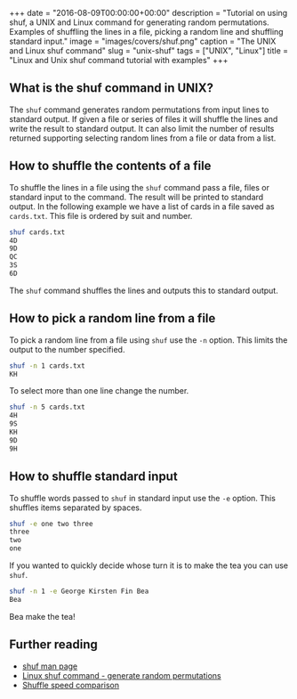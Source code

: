 +++
date = "2016-08-09T00:00:00+00:00"
description = "Tutorial on using shuf, a UNIX and Linux command for generating random permutations. Examples of shuffling the lines in a file, picking a random line and shuffling standard input."
image = "images/covers/shuf.png"
caption = "The UNIX and Linux shuf command"
slug = "unix-shuf"
tags = ["UNIX", "Linux"]
title = "Linux and Unix shuf command tutorial with examples"
+++

## What is the shuf command in UNIX?

The `shuf` command generates random permutations from input lines to standard
output. If given a file or series of files it will shuffle the lines and write
the result to standard output. It can also limit the number of results returned
supporting selecting random lines from a file or data from a list.

## How to shuffle the contents of a file

To shuffle the lines in a file using the `shuf` command pass a file, files or
standard input to the command. The result will be printed to standard output. In
the following example we have a list of cards in a file saved as `cards.txt`.
This file is ordered by suit and number.

```sh
shuf cards.txt
4D
9D
QC
3S
6D
```

The `shuf` command shuffles the lines and outputs this to standard output.

## How to pick a random line from a file

To pick a random line from a file using `shuf` use the `-n` option. This limits
the output to the number specified.

```sh
shuf -n 1 cards.txt
KH
```

To select more than one line change the number.

```sh
shuf -n 5 cards.txt
4H
9S
KH
9D
9H
```

## How to shuffle standard input

To shuffle words passed to `shuf` in standard input use the `-e` option. This
shuffles items separated by spaces.

```sh
shuf -e one two three
three
two
one
```

If you wanted to quickly decide whose turn it is to make the tea you can use
`shuf`.

```sh
shuf -n 1 -e George Kirsten Fin Bea
Bea
```

Bea make the tea!

## Further reading

- [shuf man page][2]
- [Linux shuf command - generate random permutations][3]
- [Shuffle speed comparison][4]

[1]: /images/articles/shuf.png "Linux and Unix shuf command"
[2]: http://linux.die.net/man/1/shuf
[3]: http://www.unixcl.com/2009/10/linux-shuf-command-generate-random.html
[4]:
  https://stackoverflow.com/questions/2153882/how-can-i-shuffle-the-lines-of-a-text-file-on-the-unix-command-line-or-in-a-shel#answer-30133294
